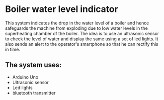 # Boiler water level indicator
This system indicates the drop in the water level of a boiler and hence safeguards the machine from exploding due to low water levels in the superheating chamber of the boiler. The idea is to use an ultrasonic sensor to check the level of water and display the same using a set of led lights. It also sends an alert to the operator's smartphone so that he can rectify this in time. 
## The system uses:
* Arduino Uno
* Ultrasonic sensor
* Led lights
* bluetooth transmitter
